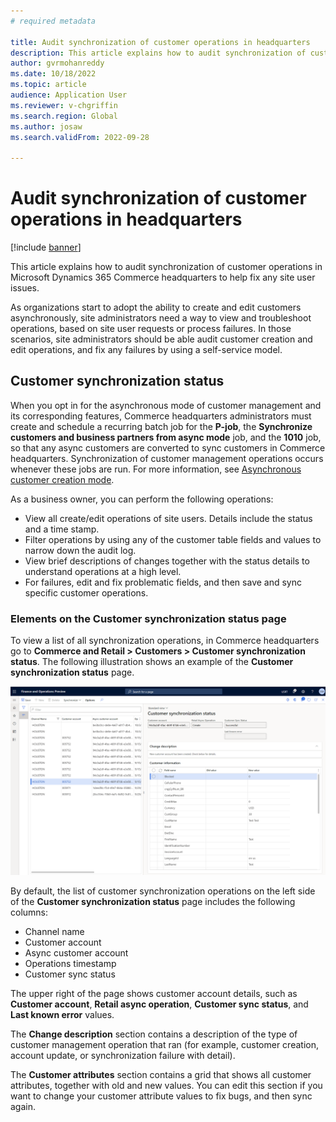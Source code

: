 ```yaml
---
# required metadata

title: Audit synchronization of customer operations in headquarters
description: This article explains how to audit synchronization of customer operations in Microsoft Dynamics 365 Commerce headquarters to help fix any site user issues.
author: gvrmohanreddy
ms.date: 10/18/2022
ms.topic: article
audience: Application User
ms.reviewer: v-chgriffin
ms.search.region: Global
ms.author: josaw
ms.search.validFrom: 2022-09-28

---
```

# Audit synchronization of customer operations in headquarters

[!include [banner](includes/banner.md)]

This article explains how to audit synchronization of customer operations in Microsoft Dynamics 365 Commerce headquarters to help fix any site user issues.

As organizations start to adopt the ability to create and edit customers asynchronously, site administrators need a way to view and troubleshoot operations, based on site user requests or process failures. In those scenarios, site administrators should be able audit customer creation and edit operations, and fix any failures by using a self-service model.

## Customer synchronization status

When you opt in for the asynchronous mode of customer management and its corresponding features, Commerce headquarters administrators must create and schedule a recurring batch job for the **P-job**, the **Synchronize customers and business partners from async mode** job, and the **1010** job, so that any async customers are converted to sync customers in Commerce headquarters. Synchronization of customer management operations occurs whenever these jobs are run. For more information, see [Asynchronous customer creation mode](async-customer-mode.md).

As a business owner, you can perform the following operations:

- View all create/edit operations of site users. Details include the status and a time stamp.
- Filter operations by using any of the customer table fields and values to narrow down the audit log.
- View brief descriptions of changes together with the status details to understand operations at a high level.
- For failures, edit and fix problematic fields, and then save and sync specific customer operations.

### Elements on the Customer synchronization status page

To view a list of all synchronization operations, in Commerce headquarters go to **Commerce and Retail \> Customers \> Customer synchronization status**. The following illustration shows an example of the **Customer synchronization status** page.

![Customer synchronization status page in Commerce headquarters.](media/D365-Commerce-Customer-Mgmt-Audi-Async-Operations.png)

By default, the list of customer synchronization operations on the left side of the **Customer synchronization status** page includes the following columns:

- Channel name
- Customer account
- Async customer account
- Operations timestamp
- Customer sync status

The upper right of the page shows customer account details, such as **Customer account**, **Retail async operation**, **Customer sync status**, and **Last known error** values.

The **Change description** section contains a description of the type of customer management operation that ran (for example, customer creation, account update, or synchronization failure with detail).

The **Customer attributes** section contains a grid that shows all customer attributes, together with old and new values. You can edit this section if you want to change your customer attribute values to fix bugs, and then sync again.
